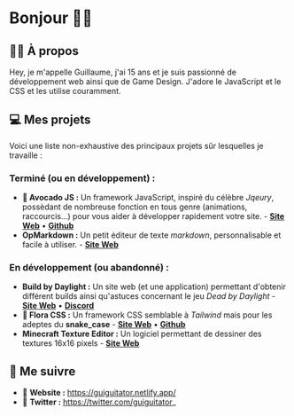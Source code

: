 # Bonjour 👋🏽

## 🧑🏽 À propos

Hey, je m'appelle Guillaume, j'ai 15 ans et je suis passionné de développement web ainsi que de Game Design. J'adore le JavaScript et le CSS et les utilise couramment.

## 💻 Mes projets

Voici une liste non-exhaustive des principaux projets sûr lesquelles je travaille :

### Terminé (ou en développement) :

- **🥑 Avocado JS :** Un framework JavaScript, inspiré du célèbre *Jqeury*, possèdant de nombreuse fonction en tous genre (animations, raccourcis...) pour vous aider à développer rapidement votre site. - [**Site Web**](#) • [**Github**](https://github.com/guiguitator/AvocadoJS)
- **OpMarkdown :** Un petit éditeur de texte *markdown*, personnalisable et facile à utiliser. - [**Site Web**](https://opmarkdown.netlify.app/)

### En développement (ou abandonné) :

- **Build by Daylight :** Un site web (et une application) permettant d'obtenir différent builds ainsi qu'astuces concernant le jeu *Dead by Daylight* - [**Site Web**](#) • [**Discord**](https://discord.com/invite/PKYajxd)
- **🌺 Flora CSS :** Un framework CSS semblable à *Tailwind* mais pour les adeptes du **snake_case** - [**Site Web**](https://floracss.netlify.app/) • [**Github**](https://github.com/guiguitator/Flora_CSS)
- **Minecraft Texture Editor :** Un logiciel permettant de dessiner des textures 16x16 pixels - [**Site Web**](#)

## 🚀 Me suivre

- 🦂 **Website :** https://guiguitator.netlify.app/
- 🐥 **Twitter :** https://twitter.com/guiguitator_
